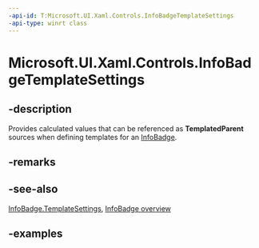 ```yaml
---
-api-id: T:Microsoft.UI.Xaml.Controls.InfoBadgeTemplateSettings
-api-type: winrt class
---
```


# Microsoft.UI.Xaml.Controls.InfoBadgeTemplateSettings

<!--
public class InfoBadgeTemplateSettings : Microsoft.UI.Xaml.DependencyObject
-->


## -description

Provides calculated values that can be referenced as **TemplatedParent** sources when defining templates for an [InfoBadge](infobadge.md).
## -remarks

## -see-also

[InfoBadge.TemplateSettings](infobadge_templatesettings.md), [InfoBadge overview](/windows/apps/design/controls/info-badge)

## -examples


